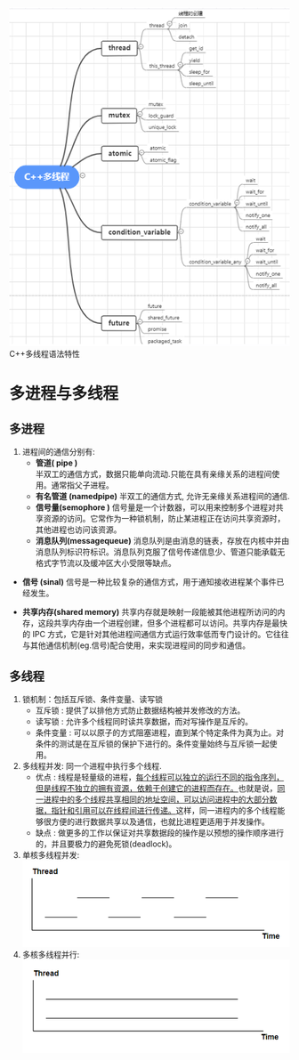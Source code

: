 
<img src="./ConcurrencyImages/CppMultyThreads.png" width='x' height='x' >C++多线程语法特性</img>

# 多进程与多线程

## 多进程

1. 进程间的通信分别有:  
   - **管道( pipe )**  
      半双工的通信方式，数据只能单向流动.只能在具有亲缘关系的进程间使用。通常指父子进程。
   - **有名管道 (namedpipe)**
      半双工的通信方式, 允许无亲缘关系进程间的通信.
   - **信号量(semophore )**
      信号量是一个计数器，可以用来控制多个进程对共享资源的访问。它常作为一种锁机制，防止某进程正在访问共享资源时，其他进程也访问该资源。
   - **消息队列(messagequeue)**
    消息队列是由消息的链表，存放在内核中并由消息队列标识符标识。消息队列克服了信号传递信息少、管道只能承载无格式字节流以及缓冲区大小受限等缺点。

- **信号 (sinal)**
    信号是一种比较复杂的通信方式，用于通知接收进程某个事件已经发生。

- **共享内存(shared memory)**
    共享内存就是映射一段能被其他进程所访问的内存，这段共享内存由一个进程创建，但多个进程都可以访问。共享内存是最快的 IPC 方式，它是针对其他进程间通信方式运行效率低而专门设计的。它往往与其他通信机制(eg.信号)配合使用，来实现进程间的同步和通信。

## 多线程

1. 锁机制：包括互斥锁、条件变量、读写锁
   - 互斥锁 : 提供了以排他方式防止数据结构被并发修改的方法。
   - 读写锁 : 允许多个线程同时读共享数据，而对写操作是互斥的。
   - 条件变量 : 可以以原子的方式阻塞进程，直到某个特定条件为真为止。对条件的测试是在互斥锁的保护下进行的。条件变量始终与互斥锁一起使用。
2. 多线程并发: 同一个进程中执行多个线程.
   - 优点 : 线程是轻量级的进程，<u>每个线程可以独立的运行不同的指令序列，但是线程不独立的拥有资源，依赖于创建它的进程而存在。</u>也就是说，<u>同一进程中的多个线程共享相同的地址空间，可以访问进程中的大部分数据，指针和引用可以在线程间进行传递。</u>这样，同一进程内的多个线程能够很方便的进行数据共享以及通信，也就比进程更适用于并发操作。
   - 缺点 : 做更多的工作以保证对共享数据段的操作是以预想的操作顺序进行的，并且要极力的避免死锁(deadlock)。
3. 单核多线程并发:
  ![一个时间片运行一个线程的代码](./ConcurrencyImages/SingleCore.png)
4. 多核多线程并行:
  ![真正的并行计算](./ConcurrencyImages/MultiCore.png)
  
